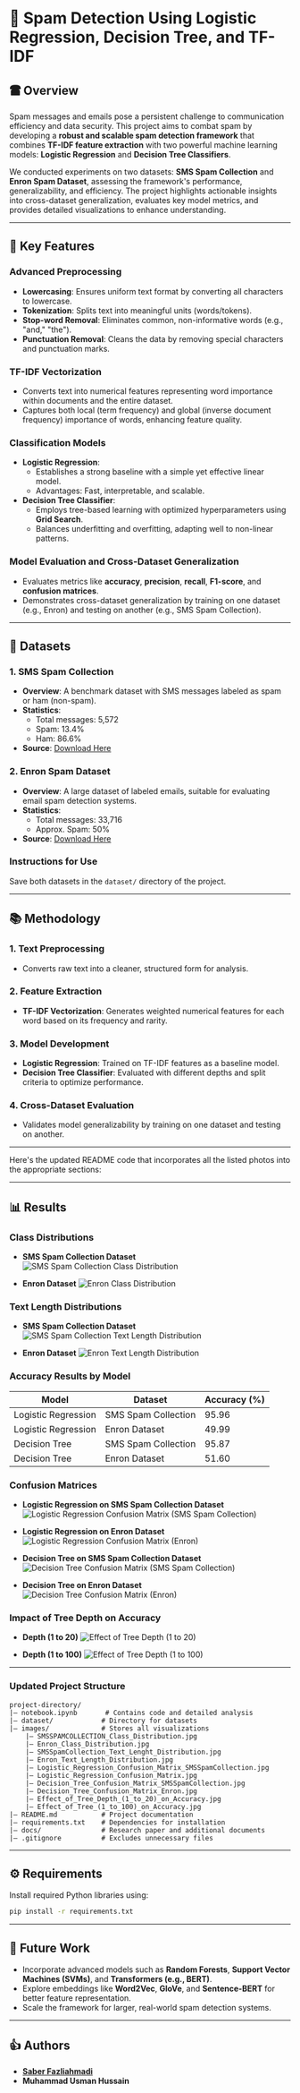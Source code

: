 # 📧 Spam Detection Using Logistic Regression, Decision Tree, and TF-IDF

## 🖀 Overview
Spam messages and emails pose a persistent challenge to communication efficiency and data security. This project aims to combat spam by developing a **robust and scalable spam detection framework** that combines **TF-IDF feature extraction** with two powerful machine learning models: **Logistic Regression** and **Decision Tree Classifiers**.

We conducted experiments on two datasets: **SMS Spam Collection** and **Enron Spam Dataset**, assessing the framework's performance, generalizability, and efficiency. The project highlights actionable insights into cross-dataset generalization, evaluates key model metrics, and provides detailed visualizations to enhance understanding.

---

## 🚀 Key Features

### Advanced Preprocessing
- **Lowercasing**: Ensures uniform text format by converting all characters to lowercase.
- **Tokenization**: Splits text into meaningful units (words/tokens).
- **Stop-word Removal**: Eliminates common, non-informative words (e.g., "and," "the").
- **Punctuation Removal**: Cleans the data by removing special characters and punctuation marks.

### TF-IDF Vectorization
- Converts text into numerical features representing word importance within documents and the entire dataset.
- Captures both local (term frequency) and global (inverse document frequency) importance of words, enhancing feature quality.

### Classification Models
- **Logistic Regression**:
  - Establishes a strong baseline with a simple yet effective linear model.
  - Advantages: Fast, interpretable, and scalable.
- **Decision Tree Classifier**:
  - Employs tree-based learning with optimized hyperparameters using **Grid Search**.
  - Balances underfitting and overfitting, adapting well to non-linear patterns.

### Model Evaluation and Cross-Dataset Generalization
- Evaluates metrics like **accuracy**, **precision**, **recall**, **F1-score**, and **confusion matrices**.
- Demonstrates cross-dataset generalization by training on one dataset (e.g., Enron) and testing on another (e.g., SMS Spam Collection).

---

## 📜 Datasets

### 1. **SMS Spam Collection**
- **Overview**: A benchmark dataset with SMS messages labeled as spam or ham (non-spam).
- **Statistics**:
  - Total messages: 5,572
  - Spam: 13.4%
  - Ham: 86.6%
- **Source**: [Download Here](https://archive.ics.uci.edu/ml/datasets/sms+spam+collection)

### 2. **Enron Spam Dataset**
- **Overview**: A large dataset of labeled emails, suitable for evaluating email spam detection systems.
- **Statistics**:
  - Total messages: 33,716
  - Approx. Spam: 50%
- **Source**: [Download Here](https://github.com/MWiechmann/enron_spam_data?tab=readme-ov-file)

### Instructions for Use
Save both datasets in the `dataset/` directory of the project.

---

## 📚 Methodology

### 1. Text Preprocessing
- Converts raw text into a cleaner, structured form for analysis.

### 2. Feature Extraction
- **TF-IDF Vectorization**: Generates weighted numerical features for each word based on its frequency and rarity.

### 3. Model Development
- **Logistic Regression**: Trained on TF-IDF features as a baseline model.
- **Decision Tree Classifier**: Evaluated with different depths and split criteria to optimize performance.

### 4. Cross-Dataset Evaluation
- Validates model generalizability by training on one dataset and testing on another.

---

Here's the updated README code that incorporates all the listed photos into the appropriate sections:

---

## 📊 Results

### Class Distributions
- **SMS Spam Collection Dataset**
  ![SMS Spam Collection Class Distribution](images/SMSSPAMCOLLECTION_Class_Distribution.jpg)

- **Enron Dataset**
  ![Enron Class Distribution](images/Enron_Class_Distribution.jpg)

### Text Length Distributions
- **SMS Spam Collection Dataset**
  ![SMS Spam Collection Text Length Distribution](images/SMSSpamCollection_Text_Lenght_Distribution.jpg)

- **Enron Dataset**
  ![Enron Text Length Distribution](images/Enron_Text_Length_Distribution.jpg)

### Accuracy Results by Model
| Model                | Dataset                 | Accuracy (%) |
|----------------------|-------------------------|--------------|
| Logistic Regression  | SMS Spam Collection    | 95.96        |
| Logistic Regression  | Enron Dataset          | 49.99        |
| Decision Tree        | SMS Spam Collection    | 95.87        |
| Decision Tree        | Enron Dataset          | 51.60        |

### Confusion Matrices
- **Logistic Regression on SMS Spam Collection Dataset**
  ![Logistic Regression Confusion Matrix (SMS Spam Collection)](images/Logistic_Regression_Confusion_Matrix_SMSSpamCollection.jpg)

- **Logistic Regression on Enron Dataset**
  ![Logistic Regression Confusion Matrix (Enron)](images/Logistic_Regression_Confusion_Matrix.jpg)

- **Decision Tree on SMS Spam Collection Dataset**
  ![Decision Tree Confusion Matrix (SMS Spam Collection)](images/Decision_Tree_Confusion_Matrix_SMSSpamCollection.jpg)

- **Decision Tree on Enron Dataset**
  ![Decision Tree Confusion Matrix (Enron)](images/Decision_Tree_Confusion_Matrix_Enron.jpg)

### Impact of Tree Depth on Accuracy
- **Depth (1 to 20)**
  ![Effect of Tree Depth (1 to 20)](images/Effect_of_Tree_Depth_(1_to_20)_on_Accuracy.jpg)

- **Depth (1 to 100)**
  ![Effect of Tree Depth (1 to 100)](images/Effect_of_Tree_(1_to_100)_on_Accuracy.jpg)

---

### Updated Project Structure

```
project-directory/
|— notebook.ipynb       # Contains code and detailed analysis
|— dataset/            # Directory for datasets
|— images/             # Stores all visualizations
    |— SMSSPAMCOLLECTION_Class_Distribution.jpg
    |— Enron_Class_Distribution.jpg
    |— SMSSpamCollection_Text_Lenght_Distribution.jpg
    |— Enron_Text_Length_Distribution.jpg
    |— Logistic_Regression_Confusion_Matrix_SMSSpamCollection.jpg
    |— Logistic_Regression_Confusion_Matrix.jpg
    |— Decision_Tree_Confusion_Matrix_SMSSpamCollection.jpg
    |— Decision_Tree_Confusion_Matrix_Enron.jpg
    |— Effect_of_Tree_Depth_(1_to_20)_on_Accuracy.jpg
    |— Effect_of_Tree_(1_to_100)_on_Accuracy.jpg
|— README.md           # Project documentation
|— requirements.txt    # Dependencies for installation
|— docs/               # Research paper and additional documents
|— .gitignore          # Excludes unnecessary files
```

---


## ⚙️ Requirements

Install required Python libraries using:
```bash
pip install -r requirements.txt
```

---

## 🌟 Future Work

- Incorporate advanced models such as **Random Forests**, **Support Vector Machines (SVMs)**, and **Transformers (e.g., BERT)**.
- Explore embeddings like **Word2Vec**, **GloVe**, and **Sentence-BERT** for better feature representation.
- Scale the framework for larger, real-world spam detection systems.

---

## 👍 Authors

- **[Saber Fazliahmadi](https://github.com/saberfazliahmadi)**
- **Muhammad Usman Hussain**
